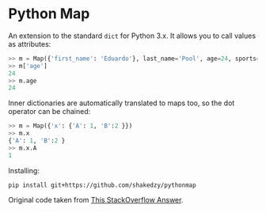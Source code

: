# Python Map

An extension to the standard `dict` for Python 3.x. It allows you to call values as attributes:
```python
>> m = Map({'first_name': 'Eduardo'}, last_name='Pool', age=24, sports=['Soccer'])
>> m['age']
24
>> m.age
24
```

Inner dictionaries are automatically translated to maps too, so the dot operator can be chained:
```python
>> m = Map({'x': {'A': 1, 'B':2 }})
>> m.x
{'A': 1, 'B':2 }
>> m.x.A
1
```

Installing:
```
pip install git+https://github.com/shakedzy/pythonmap
```

Original code taken from [This StackOverflow Answer](https://stackoverflow.com/a/32107024/5863503).
    